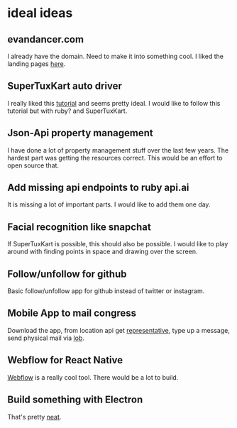 # ideal ideas #

## evandancer.com ##
I already have the domain. Need to make it into something cool. I liked the landing pages [here][1].

[1]: http://getbase.org/

## SuperTuxKart auto driver ##
I really liked this [tutorial][2] and seems pretty ideal. I would like to follow this tutorial but with ruby? and SuperTuxKart.

[2]: https://pythonprogramming.net/game-frames-open-cv-python-plays-gta-v/

## Json-Api property management ##
I have done a lot of property management stuff over the last few years. The hardest part was getting the resources correct. This would be an effort to open source that.

## Add missing api endpoints to ruby api.ai ##
It is missing a lot of important parts. I would like to add them one day.

## Facial recognition like snapchat  ##
If SuperTuxKart is possible, this should also be possible. I would like to play around with finding points in space and drawing over the screen.

## Follow/unfollow for github ##
Basic follow/unfollow app for github instead of twitter or instagram.

## Mobile App to mail congress ##
Download the app, from location api get [representative][3], type up a message, send physical mail via [lob][4].

[3]: http://ziplook.house.gov/htbin/findrep?ZIP=48104&Submit=FIND+YOUR+REP+BY+ZIP
[4]: https://lob.com/

## Webflow for React Native ##
[Webflow][5] is a really cool tool. There would be a lot to build.

[5]: https://www.webflow.com

## Build something with Electron
That's pretty [neat][6].

[6]: https://www.youtube.com/watch?v=Hm3JodBR-vs
